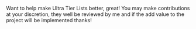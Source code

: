 Want to help make Ultra Tier Lists better, great!  You may make contributions at your discretion, they well be reviewed by me and if the add value to the project will be implemented thanks!
